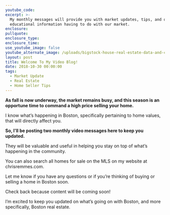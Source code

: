 ```yaml
---
youtube_code:
excerpt: >-
  My monthly messages will provide you with market updates, tips, and other
  educational information having to do with our market.
enclosure:
pullquote:
enclosure_type:
enclosure_time:
use_youtube_image: false
youtube_alternate_image: /uploads/bigstock-house-real-estate-data-and-co-123908711.jpg
layout: post
title: Welcome To My Video Blog!
date: 2018-10-30 00:00:00
tags:
  - Market Update
  - Real Estate
  - Home Seller Tips
---
```


**As fall is now underway, the market remains busy, and this season is an opportune time to command a high price selling your home. &nbsp;**

I know what’s happening in Boston, specifically pertaining to home values, that will directly affect you.

**So, I'll be posting two monthly video messages here to keep you updated.&nbsp;**

They will be valuable and useful in helping you stay on top of what’s happening in the community.

You can also search all homes for sale on the MLS on my website at chrisremmes.com.&nbsp;

Let me know if you have any questions or if you’re thinking of buying or selling a home in Boston soon.

Check back because content will be coming soon!

I’m excited to keep you updated on what’s going on with Boston, and more specifically, Boston real estate.

&nbsp;